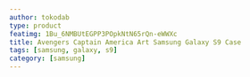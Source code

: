 ```yaml
---
author: tokodab
type: product
featimg: 1Bu_6NMBUtEGPP3POpkNtN65rQn-eWWXc
title: Avengers Captain America Art Samsung Galaxy S9 Case
tags: [samsung, galaxy, s9]
category: [samsung]
---
```

